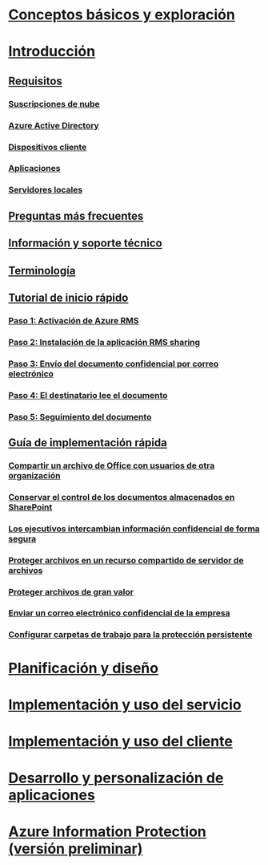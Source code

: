 # [Conceptos básicos y exploración](/rights-management/understand-explore/azure-rights-management)
# [Introducción](requirements-azure-rms.md)
## [Requisitos](requirements-azure-rms.md)
### [Suscripciones de nube](requirements-subscriptions.md)
### [Azure Active Directory](requirements-azure-ad.md)
### [Dispositivos cliente](requirements-client-devices.md)
### [Aplicaciones](requirements-applications.md)
### [Servidores locales ](requirements-servers.md)
## [Preguntas más frecuentes](faqs.md)
## [Información y soporte técnico](information-support.md)
## [Terminología](terminology.md)
## [Tutorial de inicio rápido](quick-start-tutorial.md)
### [Paso 1: Activación de Azure RMS](tutorial-step1.md)
### [Paso 2: Instalación de la aplicación RMS sharing](tutorial-step2.md)
### [Paso 3: Envío del documento confidencial por correo electrónico](tutorial-step3.md)
### [Paso 4: El destinatario lee el documento](tutorial-step4.md)
### [Paso 5: Seguimiento del documento](tutorial-step5.md)
## [Guía de implementación rápida](rapid-deployment-guide.md)
### [Compartir un archivo de Office con usuarios de otra organización](scenario-share-office-file-externally.md)
### [Conservar el control de los documentos almacenados en SharePoint](scenario-sharepoint.md)
### [Los ejecutivos intercambian información confidencial de forma segura](scenario-executives-email.md)
### [Proteger archivos en un recurso compartido de servidor de archivos](scenario-fci.md)
### [Proteger archivos de gran valor](scenario-secure-most-valuable-files.md)
### [Enviar un correo electrónico confidencial de la empresa](scenario-company-confidential-email.md)
### [Configurar carpetas de trabajo para la protección persistente](scenario-work-folders.md)
# [Planificación y diseño](/rights-management/plan-design/deployment-roadmap)
# [Implementación y uso del servicio](/rights-management/deploy-use/activate-service)
# [Implementación y uso del cliente](/rights-management/rms-client/use-client)
# [Desarrollo y personalización de aplicaciones](/rights-management/develop/developers-guide)
# [Azure Information Protection (versión preliminar)](/rights-management/information-protection/what-is-information-protection)


<!--HONumber=Jul16_HO3-->


